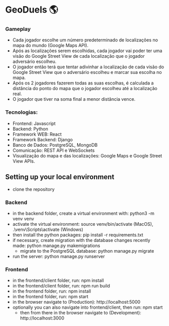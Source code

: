 # GeoDuels :earth_americas:

### Gameplay
- Cada jogador escolhe um número predeterminado de localizações no mapa do mundo (Google Maps API).
- Após as localizações serem escolhidas, cada jogador vai poder ter uma visão do Google Street View de cada localização que o jogador adversário escolheu.
- O jogador então terá que tentar adivinhar a localização de cada visão do Google Street View que o adversário escolheu e marcar sua escolha no mapa.
- Após os 2 jogadores fazerem todas as suas escolhas, é calculada a distância do ponto do mapa que o jogador escolheu até a localização real.
- O jogador que tiver na soma final a menor distância vence.

### Tecnologias:
- Frontend: Javascript
- Backend: Python
- Framework WEB: React
- Framework Backend: Django
- Banco de Dados: PostgreSQL, MongoDB
- Comunicação: REST API e WebSockets
- Visualização do mapa e das localizações: Google Maps e Google Street View APIs.

## Setting up your local environment
- clone the repository

### Backend
- in the backend folder, create a virtual environment with: python3 -m venv venv
- activate the virtual environment: source venv/bin/activate (MacOS), .\venv\Scripts\activate (Windows)
- then install the python packages: pip install -r requirements.txt
- if necessary, create migration with the database changes recently made: python manage.py makemigrations
  - migrate to the PostgreSQL database: python manage.py migrate
- run the server: python manage.py runserver

### Frontend
- in the frontend/client folder, run: npm install
- in the frontend/client folder, run: npm run build
- in the frontend folder, run: npm install
- in the frontend folder, run: npm start
- in the browser navigate to (Production): http://localhost:5000
- optionally you can also navigate into frontend/client, then run: npm start
  - then from there in the browser navigate to (Development): http://localhost:3000
